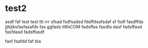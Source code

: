 test2
=====
asdf
faf
test
test
ttt
rrr
sfsad
fsdfsadsd
fdaffdsafsdaf
sf
fsdf
fasdffda
jjlkjlksfasfasafds
fas
ggfads
tttfsCOM
fadsffas
fasdfa
dasf
fadsffasd
fasfdasd
fadsffasdf

fasf
fsafdd
faf
bla
